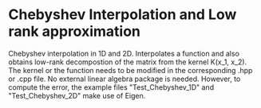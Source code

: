 Chebyshev Interpolation and Low rank approximation
=======================
Chebyshev interpolation in 1D and 2D. Interpolates a function and also obtains low-rank decompostion of the matrix from the kernel K(x_1, x_2). The kernel or the function needs to be modified in the corresponding .hpp or .cpp file. No external linear algebra package is needed. However, to compute the error, the example files "Test_Chebyshev_1D" and "Test_Chebyshev_2D" make use of Eigen.